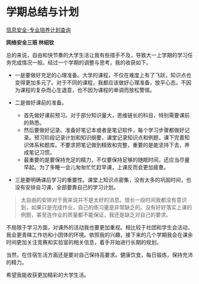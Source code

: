 # 学期总结与计划

[信息安全-专业培养计划查询](http://i.sjtu.edu.cn/jxzxjhgl/jxzxjhck_cxJxzxjhckIndex.html?gnmkdm=N153540&layout=default&su=518021910331)

**网络安全三班 林绍钦**

总的来说，自由和快节奏的大学生活让我有些措手不及，导致大一上学期的学习任务完成情况一般。经过一个学期的调整与思考，我的收获如下。

* 一是要做好充足的心理准备。大学的课程，不仅在难度上有了飞跃，知识点也变得更加多元了。对于不同的课程，我都应该做好心理准备，放平心态。不因为课程的复杂而心生退意，也不因为课程的单调而放松警惕。

* 二是做好课前的准备。

    * 首先做好课前预习。对于部分知识量大，思维链长的科目，特别需要课前的熟悉。
    * 然后要做好记录。准备好笔记本或者是笔记软件，每个学习步骤都做好记录。预习阶段记录计划和知识纲要，课堂记录知识点和例题，课下完善知识体系和题库。不要求把笔记做到精致和完整，重要的是能坚持下去，养成笔记习惯。
    * 最重要的是要保持充足的精力，不仅要保持足够的随眠时间，还应当尽量早起。为了多睡一会儿匆匆忙忙赶早课，上课反而会更加疲惫。

* 三是要明确课后学习的重要性。课堂上知识点密集，没有太多的巩固时间，也没有安排自习课，全部要靠自己的学习计划。

> 太自由的安排对于我来说并不是太好的消息。很长一段时间我都没有意识到，如果只是完成作业，自己的练习量是非常缺乏的。没有好好落实上课的例题，甚至连作业的质量都不能保证，我还是缺乏对自己的要求。

不局限于学习方面，对课外的活动我也要更加重视。相比较于社团和学生会活动，我会更青睐工作坊和小团体的环境。依照我的兴趣，接下来的几个学期我会在课余时间更加关注竞赛和实验室的相关信息，着手开始进行长期的规划。

当然，在住宿生活方面还是要对自己保持高要求。健康饮食，每日锻炼，保持充沛的精力。

希望我能收获更加精彩的大学生活。
